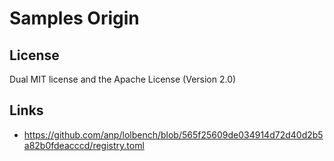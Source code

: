# Samples Origin

## License

Dual MIT license and the Apache License (Version 2.0)

## Links

- https://github.com/anp/lolbench/blob/565f25609de034914d72d40d2b5a82b0fdeacccd/registry.toml
